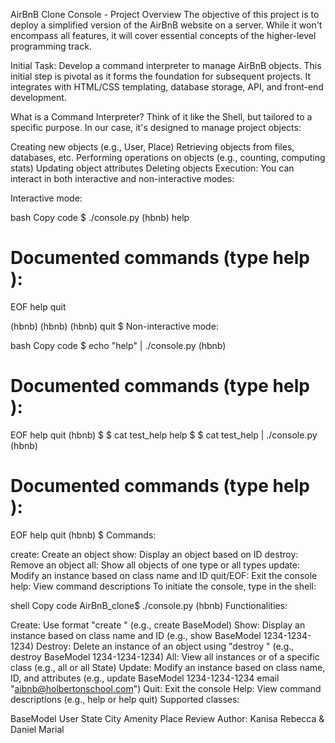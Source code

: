 AirBnB Clone Console - Project Overview
The objective of this project is to deploy a simplified version of the AirBnB website on a server. While it won't encompass all features, it will cover essential concepts of the higher-level programming track.

Initial Task: Develop a command interpreter to manage AirBnB objects.
This initial step is pivotal as it forms the foundation for subsequent projects. It integrates with HTML/CSS templating, database storage, API, and front-end development.

What is a Command Interpreter?
Think of it like the Shell, but tailored to a specific purpose. In our case, it's designed to manage project objects:

Creating new objects (e.g., User, Place)
Retrieving objects from files, databases, etc.
Performing operations on objects (e.g., counting, computing stats)
Updating object attributes
Deleting objects
Execution:
You can interact in both interactive and non-interactive modes:

Interactive mode:

bash
Copy code
$ ./console.py
(hbnb) help

Documented commands (type help <topic>):
========================================
EOF  help  quit

(hbnb)
(hbnb)
(hbnb) quit
$
Non-interactive mode:

bash
Copy code
$ echo "help" | ./console.py
(hbnb)

Documented commands (type help <topic>):
========================================
EOF  help  quit
(hbnb)
$
$ cat test_help
help
$
$ cat test_help | ./console.py
(hbnb)

Documented commands (type help <topic>):
========================================
EOF  help  quit
(hbnb)
$
Commands:

create: Create an object
show: Display an object based on ID
destroy: Remove an object
all: Show all objects of one type or all types
update: Modify an instance based on class name and ID
quit/EOF: Exit the console
help: View command descriptions
To initiate the console, type in the shell:

shell
Copy code
AirBnB_clone$ ./console.py
(hbnb)
Functionalities:

Create: Use format "create <class>" (e.g., create BaseModel)
Show: Display an instance based on class name and ID (e.g., show BaseModel 1234-1234-1234)
Destroy: Delete an instance of an object using "destroy <class> <id>" (e.g., destroy BaseModel 1234-1234-1234)
All: View all instances or of a specific class (e.g., all or all State)
Update: Modify an instance based on class name, ID, and attributes (e.g., update BaseModel 1234-1234-1234 email "aibnb@holbertonschool.com")
Quit: Exit the console
Help: View command descriptions (e.g., help or help quit)
Supported classes:

BaseModel
User
State
City
Amenity
Place
Review
Author: Kanisa Rebecca & Daniel Marial

